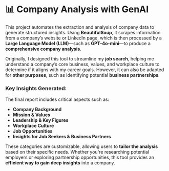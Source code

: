 # 📊 Company Analysis with GenAI

This project automates the extraction and analysis of company data to generate structured insights. Using **BeautifulSoup**, it scrapes information from a company’s website or LinkedIn page, which is then processed by a **Large Language Model (LLM)**—such as **GPT-4o-mini**—to produce a **comprehensive company analysis**.

Originally, I designed this tool to streamline my **job search**, helping me understand a company’s core business, values, and workplace culture to determine if it aligns with my career goals. However, it can also be adapted for **other purposes**, such as identifying potential **business partnerships**.

### **Key Insights Generated:**
The final report includes critical aspects such as:
- **Company Background**  
- **Mission & Values**  
- **Leadership & Key Figures**  
- **Workplace Culture**  
- **Job Opportunities**  
- **Insights for Job Seekers & Business Partners**  

These categories are customizable, allowing users to **tailor the analysis** based on their specific needs. Whether you're researching potential employers or exploring partnership opportunities, this tool provides an **efficient way to gain deep insights** into a company.
